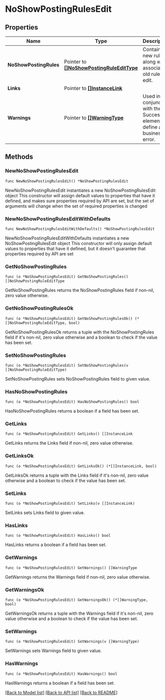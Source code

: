 # NoShowPostingRulesEdit

## Properties

Name | Type | Description | Notes
------------ | ------------- | ------------- | -------------
**NoShowPostingRules** | Pointer to [**[]NoShowPostingRuleEditType**](NoShowPostingRuleEditType.md) | Contains new rules along with associated old rules to edit. | [optional] 
**Links** | Pointer to [**[]InstanceLink**](InstanceLink.md) |  | [optional] 
**Warnings** | Pointer to [**[]WarningType**](WarningType.md) | Used in conjunction with the Success element to define a business error. | [optional] 

## Methods

### NewNoShowPostingRulesEdit

`func NewNoShowPostingRulesEdit() *NoShowPostingRulesEdit`

NewNoShowPostingRulesEdit instantiates a new NoShowPostingRulesEdit object
This constructor will assign default values to properties that have it defined,
and makes sure properties required by API are set, but the set of arguments
will change when the set of required properties is changed

### NewNoShowPostingRulesEditWithDefaults

`func NewNoShowPostingRulesEditWithDefaults() *NoShowPostingRulesEdit`

NewNoShowPostingRulesEditWithDefaults instantiates a new NoShowPostingRulesEdit object
This constructor will only assign default values to properties that have it defined,
but it doesn't guarantee that properties required by API are set

### GetNoShowPostingRules

`func (o *NoShowPostingRulesEdit) GetNoShowPostingRules() []NoShowPostingRuleEditType`

GetNoShowPostingRules returns the NoShowPostingRules field if non-nil, zero value otherwise.

### GetNoShowPostingRulesOk

`func (o *NoShowPostingRulesEdit) GetNoShowPostingRulesOk() (*[]NoShowPostingRuleEditType, bool)`

GetNoShowPostingRulesOk returns a tuple with the NoShowPostingRules field if it's non-nil, zero value otherwise
and a boolean to check if the value has been set.

### SetNoShowPostingRules

`func (o *NoShowPostingRulesEdit) SetNoShowPostingRules(v []NoShowPostingRuleEditType)`

SetNoShowPostingRules sets NoShowPostingRules field to given value.

### HasNoShowPostingRules

`func (o *NoShowPostingRulesEdit) HasNoShowPostingRules() bool`

HasNoShowPostingRules returns a boolean if a field has been set.

### GetLinks

`func (o *NoShowPostingRulesEdit) GetLinks() []InstanceLink`

GetLinks returns the Links field if non-nil, zero value otherwise.

### GetLinksOk

`func (o *NoShowPostingRulesEdit) GetLinksOk() (*[]InstanceLink, bool)`

GetLinksOk returns a tuple with the Links field if it's non-nil, zero value otherwise
and a boolean to check if the value has been set.

### SetLinks

`func (o *NoShowPostingRulesEdit) SetLinks(v []InstanceLink)`

SetLinks sets Links field to given value.

### HasLinks

`func (o *NoShowPostingRulesEdit) HasLinks() bool`

HasLinks returns a boolean if a field has been set.

### GetWarnings

`func (o *NoShowPostingRulesEdit) GetWarnings() []WarningType`

GetWarnings returns the Warnings field if non-nil, zero value otherwise.

### GetWarningsOk

`func (o *NoShowPostingRulesEdit) GetWarningsOk() (*[]WarningType, bool)`

GetWarningsOk returns a tuple with the Warnings field if it's non-nil, zero value otherwise
and a boolean to check if the value has been set.

### SetWarnings

`func (o *NoShowPostingRulesEdit) SetWarnings(v []WarningType)`

SetWarnings sets Warnings field to given value.

### HasWarnings

`func (o *NoShowPostingRulesEdit) HasWarnings() bool`

HasWarnings returns a boolean if a field has been set.


[[Back to Model list]](../README.md#documentation-for-models) [[Back to API list]](../README.md#documentation-for-api-endpoints) [[Back to README]](../README.md)


